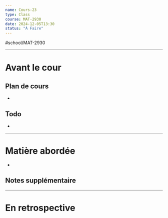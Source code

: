 ```yaml
---
name: Cours-23
type: Class
course: MAT-2930
date: 2024-12-05T13:30
status: "À Faire"
---
```

#school/MAT-2930
***
# Avant le cour
## Plan de cours
- 

## Todo
- 

---
# Matière abordée

- 

## Notes supplémentaire


---
# En retrospective



